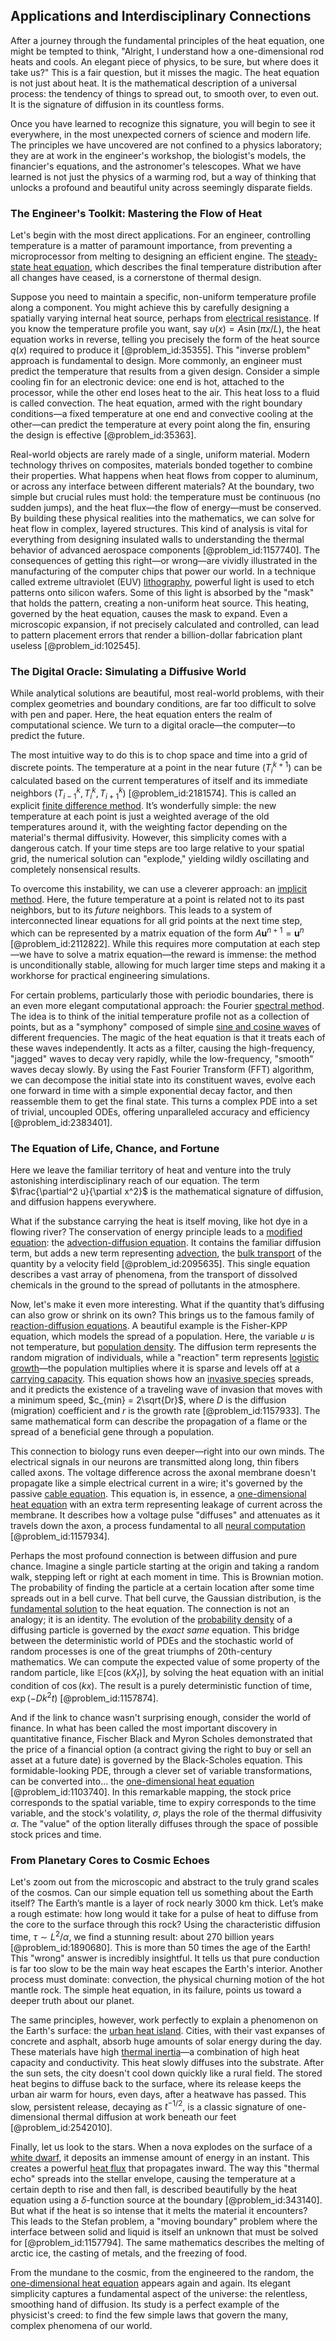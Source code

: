 ## Applications and Interdisciplinary Connections

After a journey through the fundamental principles of the heat equation, one might be tempted to think, "Alright, I understand how a one-dimensional rod heats and cools. An elegant piece of physics, to be sure, but where does it take us?" This is a fair question, but it misses the magic. The heat equation is not just about heat. It is the mathematical description of a universal process: the tendency of things to spread out, to smooth over, to even out. It is the signature of diffusion in its countless forms.

Once you have learned to recognize this signature, you will begin to see it everywhere, in the most unexpected corners of science and modern life. The principles we have uncovered are not confined to a physics laboratory; they are at work in the engineer's workshop, the biologist's models, the financier's equations, and the astronomer's telescopes. What we have learned is not just the physics of a warming rod, but a way of thinking that unlocks a profound and beautiful unity across seemingly disparate fields.

### The Engineer's Toolkit: Mastering the Flow of Heat

Let's begin with the most direct applications. For an engineer, controlling temperature is a matter of paramount importance, from preventing a microprocessor from melting to designing an efficient engine. The [steady-state heat equation](@article_id:175592), which describes the final temperature distribution after all changes have ceased, is a cornerstone of thermal design.

Suppose you need to maintain a specific, non-uniform temperature profile along a component. You might achieve this by carefully designing a spatially varying internal heat source, perhaps from [electrical resistance](@article_id:138454). If you know the temperature profile you want, say $u(x) = A \sin(\pi x/L)$, the heat equation works in reverse, telling you precisely the form of the heat source $q(x)$ required to produce it [@problem_id:35355]. This "inverse problem" approach is fundamental to design. More commonly, an engineer must predict the temperature that results from a given design. Consider a simple cooling fin for an electronic device: one end is hot, attached to the processor, while the other end loses heat to the air. This heat loss to a fluid is called convection. The heat equation, armed with the right boundary conditions—a fixed temperature at one end and convective cooling at the other—can predict the temperature at every point along the fin, ensuring the design is effective [@problem_id:35363].

Real-world objects are rarely made of a single, uniform material. Modern technology thrives on composites, materials bonded together to combine their properties. What happens when heat flows from copper to aluminum, or across any interface between different materials? At the boundary, two simple but crucial rules must hold: the temperature must be continuous (no sudden jumps), and the heat flux—the flow of energy—must be conserved. By building these physical realities into the mathematics, we can solve for heat flow in complex, layered structures. This kind of analysis is vital for everything from designing insulated walls to understanding the thermal behavior of advanced aerospace components [@problem_id:1157740]. The consequences of getting this right—or wrong—are vividly illustrated in the manufacturing of the computer chips that power our world. In a technique called extreme ultraviolet (EUV) [lithography](@article_id:179927), powerful light is used to etch patterns onto silicon wafers. Some of this light is absorbed by the "mask" that holds the pattern, creating a non-uniform heat source. This heating, governed by the heat equation, causes the mask to expand. Even a microscopic expansion, if not precisely calculated and controlled, can lead to pattern placement errors that render a billion-dollar fabrication plant useless [@problem_id:102545].

### The Digital Oracle: Simulating a Diffusive World

While analytical solutions are beautiful, most real-world problems, with their complex geometries and boundary conditions, are far too difficult to solve with pen and paper. Here, the heat equation enters the realm of computational science. We turn to a digital oracle—the computer—to predict the future.

The most intuitive way to do this is to chop space and time into a grid of discrete points. The temperature at a point in the near future ($T_i^{k+1}$) can be calculated based on the current temperatures of itself and its immediate neighbors ($T_{i-1}^k, T_i^k, T_{i+1}^k$) [@problem_id:2181574]. This is called an explicit [finite difference method](@article_id:140584). It’s wonderfully simple: the new temperature at each point is just a weighted average of the old temperatures around it, with the weighting factor depending on the material's thermal diffusivity. However, this simplicity comes with a dangerous catch. If your time steps are too large relative to your spatial grid, the numerical solution can "explode," yielding wildly oscillating and completely nonsensical results.

To overcome this instability, we can use a cleverer approach: an [implicit method](@article_id:138043). Here, the future temperature at a point is related not to its past neighbors, but to its *future* neighbors. This leads to a system of interconnected linear equations for all grid points at the next time step, which can be represented by a matrix equation of the form $A \mathbf{u}^{n+1} = \mathbf{u}^n$ [@problem_id:2112822]. While this requires more computation at each step—we have to solve a matrix equation—the reward is immense: the method is unconditionally stable, allowing for much larger time steps and making it a workhorse for practical engineering simulations.

For certain problems, particularly those with periodic boundaries, there is an even more elegant computational approach: the Fourier [spectral method](@article_id:139607). The idea is to think of the initial temperature profile not as a collection of points, but as a "symphony" composed of simple [sine and cosine waves](@article_id:180787) of different frequencies. The magic of the heat equation is that it treats each of these waves independently. It acts as a filter, causing the high-frequency, "jagged" waves to decay very rapidly, while the low-frequency, "smooth" waves decay slowly. By using the Fast Fourier Transform (FFT) algorithm, we can decompose the initial state into its constituent waves, evolve each one forward in time with a simple exponential decay factor, and then reassemble them to get the final state. This turns a complex PDE into a set of trivial, uncoupled ODEs, offering unparalleled accuracy and efficiency [@problem_id:2383401].

### The Equation of Life, Chance, and Fortune

Here we leave the familiar territory of heat and venture into the truly astonishing interdisciplinary reach of our equation. The term $\frac{\partial^2 u}{\partial x^2}$ is the mathematical signature of diffusion, and diffusion happens everywhere.

What if the substance carrying the heat is itself moving, like hot dye in a flowing river? The conservation of energy principle leads to a [modified equation](@article_id:172960): the [advection-diffusion equation](@article_id:143508). It contains the familiar diffusion term, but adds a new term representing [advection](@article_id:269532), the [bulk transport](@article_id:141664) of the quantity by a velocity field [@problem_id:2095635]. This single equation describes a vast array of phenomena, from the transport of dissolved chemicals in the ground to the spread of pollutants in the atmosphere.

Now, let's make it even more interesting. What if the quantity that’s diffusing can also grow or shrink on its own? This brings us to the famous family of [reaction-diffusion equations](@article_id:169825). A beautiful example is the Fisher-KPP equation, which models the spread of a population. Here, the variable $u$ is not temperature, but [population density](@article_id:138403). The diffusion term represents the random migration of individuals, while a "reaction" term represents [logistic growth](@article_id:140274)—the population multiplies where it is sparse and levels off at a [carrying capacity](@article_id:137524). This equation shows how an [invasive species](@article_id:273860) spreads, and it predicts the existence of a traveling wave of invasion that moves with a minimum speed, $c_{min} = 2\sqrt{Dr}$, where $D$ is the diffusion (migration) coefficient and $r$ is the growth rate [@problem_id:1157933]. The same mathematical form can describe the propagation of a flame or the spread of a beneficial gene through a population.

This connection to biology runs even deeper—right into our own minds. The electrical signals in our neurons are transmitted along long, thin fibers called axons. The voltage difference across the axonal membrane doesn't propagate like a simple electrical current in a wire; it's governed by the passive [cable equation](@article_id:263207). This equation is, in essence, a [one-dimensional heat equation](@article_id:174993) with an extra term representing leakage of current across the membrane. It describes how a voltage pulse "diffuses" and attenuates as it travels down the axon, a process fundamental to all [neural computation](@article_id:153564) [@problem_id:1157934].

Perhaps the most profound connection is between diffusion and pure chance. Imagine a single particle starting at the origin and taking a random walk, stepping left or right at each moment in time. This is Brownian motion. The probability of finding the particle at a certain location after some time spreads out in a bell curve. That bell curve, the Gaussian distribution, is the [fundamental solution](@article_id:175422) to the heat equation. The connection is not an analogy; it is an identity. The evolution of the [probability density](@article_id:143372) of a diffusing particle is governed by the *exact same* equation. This bridge between the deterministic world of PDEs and the stochastic world of random processes is one of the great triumphs of 20th-century mathematics. We can compute the expected value of some property of the random particle, like $\mathbb{E}[\cos(k X_t)]$, by solving the heat equation with an initial condition of $\cos(kx)$. The result is a purely deterministic function of time, $\exp(-Dk^2t)$ [@problem_id:1157874].

And if the link to chance wasn't surprising enough, consider the world of finance. In what has been called the most important discovery in quantitative finance, Fischer Black and Myron Scholes demonstrated that the price of a financial option (a contract giving the right to buy or sell an asset at a future date) is governed by the Black-Scholes equation. This formidable-looking PDE, through a clever set of variable transformations, can be converted into... the [one-dimensional heat equation](@article_id:174993) [@problem_id:1103740]. In this remarkable mapping, the stock price corresponds to the spatial variable, time to expiry corresponds to the time variable, and the stock's volatility, $\sigma$, plays the role of the thermal diffusivity $\alpha$. The "value" of the option literally diffuses through the space of possible stock prices and time.

### From Planetary Cores to Cosmic Echoes

Let's zoom out from the microscopic and abstract to the truly grand scales of the cosmos. Can our simple equation tell us something about the Earth itself? The Earth’s mantle is a layer of rock nearly 3000 km thick. Let’s make a rough estimate: how long would it take for a pulse of heat to diffuse from the core to the surface through this rock? Using the characteristic diffusion time, $\tau \sim L^2/\alpha$, we find a stunning result: about 270 billion years [@problem_id:1890680]. This is more than 50 times the age of the Earth! This "wrong" answer is incredibly insightful. It tells us that pure conduction is far too slow to be the main way heat escapes the Earth's interior. Another process must dominate: convection, the physical churning motion of the hot mantle rock. The simple heat equation, in its failure, points us toward a deeper truth about our planet.

The same principles, however, work perfectly to explain a phenomenon on the Earth's surface: the [urban heat island](@article_id:199004). Cities, with their vast expanses of concrete and asphalt, absorb huge amounts of solar energy during the day. These materials have high [thermal inertia](@article_id:146509)—a combination of high heat capacity and conductivity. This heat slowly diffuses into the substrate. After the sun sets, the city doesn't cool down quickly like a rural field. The stored heat begins to diffuse back to the surface, where its release keeps the urban air warm for hours, even days, after a heatwave has passed. This slow, persistent release, decaying as $t^{-1/2}$, is a classic signature of one-dimensional thermal diffusion at work beneath our feet [@problem_id:2542010].

Finally, let us look to the stars. When a nova explodes on the surface of a [white dwarf](@article_id:146102), it deposits an immense amount of energy in an instant. This creates a powerful [heat flux](@article_id:137977) that propagates inward. The way this "thermal echo" spreads into the stellar envelope, causing the temperature at a certain depth to rise and then fall, is described beautifully by the heat equation using a $\delta$-function source at the boundary [@problem_id:343140]. But what if the heat is so intense that it melts the material it encounters? This leads to the Stefan problem, a "moving boundary" problem where the interface between solid and liquid is itself an unknown that must be solved for [@problem_id:1157794]. The same mathematics describes the melting of arctic ice, the casting of metals, and the freezing of food.

From the mundane to the cosmic, from the engineered to the random, the [one-dimensional heat equation](@article_id:174993) appears again and again. Its elegant simplicity captures a fundamental aspect of the universe: the relentless, smoothing hand of diffusion. Its study is a perfect example of the physicist's creed: to find the few simple laws that govern the many, complex phenomena of our world.